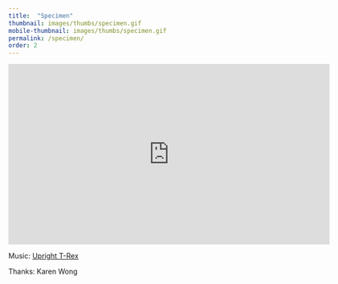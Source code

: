```yaml
---
title:  "Specimen"
thumbnail: images/thumbs/specimen.gif
mobile-thumbnail: images/thumbs/specimen.gif
permalink: /specimen/
order: 2
---
```


<div class='embed-container'>
    <iframe src="https://player.vimeo.com/video/117219930" width="640" height="360" frameborder="0" webkitallowfullscreen mozallowfullscreen allowfullscreen></iframe>
</div>

Music: [Upright T-Rex](http://uprighttrexmusic.com)

Thanks: Karen Wong
